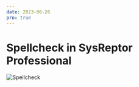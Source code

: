 ```yaml
---
date: 2023-06-26
pro: true
---
```


# Spellcheck in SysReptor Professional

![Spellcheck](/images/show/spellcheck.gif)

